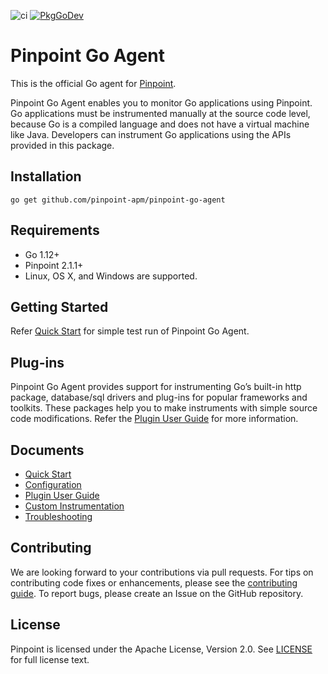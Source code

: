 ![ci](https://github.com/pinpoint-apm/pinpoint-go-agent/workflows/ci/badge.svg)
[![PkgGoDev](https://pkg.go.dev/badge/github.com/pinpoint-apm/pinpoint-go-agent)](https://pkg.go.dev/github.com/pinpoint-apm/pinpoint-go-agent)

# Pinpoint Go Agent

This is the official Go agent for [Pinpoint](https://github.com/pinpoint-apm/pinpoint).

Pinpoint Go Agent enables you to monitor Go applications using Pinpoint.
Go applications must be instrumented manually at the source code level,
because Go is a compiled language and does not have a virtual machine like Java.
Developers can instrument Go applications using the APIs provided in this package.

## Installation
```
go get github.com/pinpoint-apm/pinpoint-go-agent
```

## Requirements
* Go 1.12+
* Pinpoint 2.1.1+
* Linux, OS X, and Windows are supported.

## Getting Started

Refer [Quick Start](doc/quick_start.md) for simple test run of Pinpoint Go Agent.

## Plug-ins
Pinpoint Go Agent provides support for instrumenting Go’s built-in http package, database/sql drivers
and plug-ins for popular frameworks and toolkits.
These packages help you to make instruments with simple source code modifications.
Refer the [Plugin User Guide](doc/plugin_guide.md) for more information.

## Documents
* [Quick Start](doc/quick_start.md)
* [Configuration](doc/config.md)
* [Plugin User Guide](doc/plugin_guide.md)
* [Custom Instrumentation](doc/instrument.md)
* [Troubleshooting](doc/troubleshooting.md)

## Contributing

We are looking forward to your contributions via pull requests.
For tips on contributing code fixes or enhancements, please see the [contributing guide](CONTRIBUTING.md).
To report bugs, please create an Issue on the GitHub repository. 

## License

Pinpoint is licensed under the Apache License, Version 2.0. See [LICENSE](LICENSE) for full license text.
